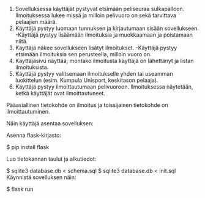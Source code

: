 1. Sovelluksessa käyttäjät pystyvät etsimään peliseuraa sulkapalloon. Ilmoituksessa lukee missä ja milloin pelivuoro on sekä tarvittava pelaajien määrä.
2. Käyttäjä pystyy luomaan tunnuksen ja kirjautumaan sisään sovellukseen. -Käyttäjä pystyy lisäämään ilmoituksia ja muokkaamaan ja poistamaan niitä.
3. Käyttäjä näkee sovellukseen lisätyt ilmoitukset. -Käyttäjä pystyy etsimään ilmoituksia sen perusteella, milloin vuoro on.
4. Käyttäjäsivu näyttää, montako ilmoitusta käyttäjä on lähettänyt ja listan ilmoituksista.
5. Käyttäjä pystyy valitsemaan ilmoitukselle yhden tai useamman luokittelun (esim. Kumpula Unisport, keskitason pelaaja).
6. Käyttäjä pystyy ilmoittautumaan pelivuoroon. Ilmoituksessa näytetään, ketkä käyttäjät ovat ilmoittautuneet.

Pääasiallinen tietokohde on ilmoitus ja toissijainen tietokohde on ilmoittautuminen.


Näin käyttäjä asentaa sovelluksen:

Asenna flask-kirjasto:

$ pip install flask

Luo tietokannan taulut ja alkutiedot:

$ sqlite3 database.db < schema.sql
$ sqlite3 database.db < init.sql
Käynnistä sovelluksen näin:

$ flask run
